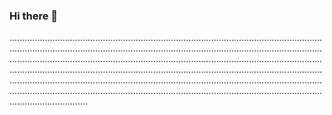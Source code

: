 ### Hi there 👋

.......................................................................................................................................................................................................................................................................................................................................................................................................................................................................................................................................................................................................................................................................................................................................................................................................